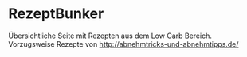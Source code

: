 # RezeptBunker
Übersichtliche Seite mit Rezepten aus dem Low Carb Bereich. <br>
Vorzugsweise Rezepte von http://abnehmtricks-und-abnehmtipps.de/

